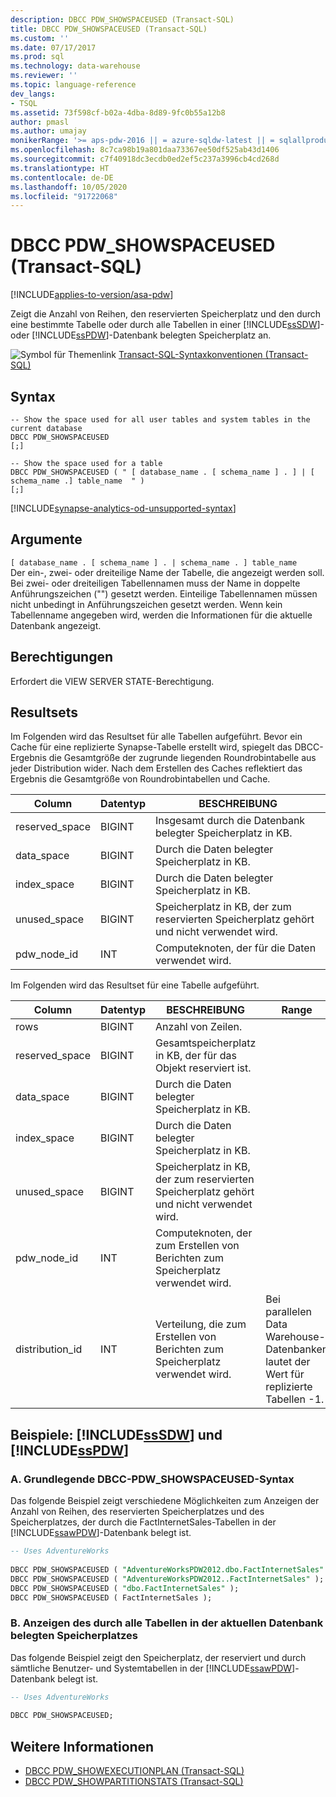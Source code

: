 ```yaml
---
description: DBCC PDW_SHOWSPACEUSED (Transact-SQL)
title: DBCC PDW_SHOWSPACEUSED (Transact-SQL)
ms.custom: ''
ms.date: 07/17/2017
ms.prod: sql
ms.technology: data-warehouse
ms.reviewer: ''
ms.topic: language-reference
dev_langs:
- TSQL
ms.assetid: 73f598cf-b02a-4dba-8d89-9fc0b55a12b8
author: pmasl
ms.author: umajay
monikerRange: '>= aps-pdw-2016 || = azure-sqldw-latest || = sqlallproducts-allversions'
ms.openlocfilehash: 8c7ca98b19a801daa73367ee50df525ab43d1406
ms.sourcegitcommit: c7f40918dc3ecdb0ed2ef5c237a3996cb4cd268d
ms.translationtype: HT
ms.contentlocale: de-DE
ms.lasthandoff: 10/05/2020
ms.locfileid: "91722068"
---
```

# <a name="dbcc-pdw_showspaceused-transact-sql"></a>DBCC PDW_SHOWSPACEUSED (Transact-SQL)

[!INCLUDE[applies-to-version/asa-pdw](../../includes/applies-to-version/asa-pdw.md)]

Zeigt die Anzahl von Reihen, den reservierten Speicherplatz und den durch eine bestimmte Tabelle oder durch alle Tabellen in einer [!INCLUDE[ssSDW](../../includes/sssdw-md.md)]- oder [!INCLUDE[ssPDW](../../includes/sspdw-md.md)]-Datenbank belegten Speicherplatz an.
  
![Symbol für Themenlink](../../database-engine/configure-windows/media/topic-link.gif "Symbol für Themenlink") [Transact-SQL-Syntaxkonventionen &#40;Transact-SQL&#41;](../../t-sql/language-elements/transact-sql-syntax-conventions-transact-sql.md)
  
## <a name="syntax"></a>Syntax
  
```syntaxsql
-- Show the space used for all user tables and system tables in the current database  
DBCC PDW_SHOWSPACEUSED  
[;]  
  
-- Show the space used for a table  
DBCC PDW_SHOWSPACEUSED ( " [ database_name . [ schema_name ] . ] | [ schema_name .] table_name  " )  
[;]  
```  

[!INCLUDE[synapse-analytics-od-unsupported-syntax](../../includes/synapse-analytics-od-unsupported-syntax.md)]

## <a name="arguments"></a>Argumente

 `[ database_name . [ schema_name ] . | schema_name . ] table_name`  
Der ein-, zwei- oder dreiteilige Name der Tabelle, die angezeigt werden soll. Bei zwei- oder dreiteiligen Tabellennamen muss der Name in doppelte Anführungszeichen ("") gesetzt werden. Einteilige Tabellennamen müssen nicht unbedingt in Anführungszeichen gesetzt werden. Wenn kein Tabellenname angegeben wird, werden die Informationen für die aktuelle Datenbank angezeigt.  
  
## <a name="permissions"></a>Berechtigungen

Erfordert die VIEW SERVER STATE-Berechtigung.
  
## <a name="result-sets"></a>Resultsets

Im Folgenden wird das Resultset für alle Tabellen aufgeführt.  Bevor ein Cache für eine replizierte Synapse-Tabelle erstellt wird, spiegelt das DBCC-Ergebnis die Gesamtgröße der zugrunde liegenden Roundrobintabelle aus jeder Distribution wider.  Nach dem Erstellen des Caches reflektiert das Ergebnis die Gesamtgröße von Roundrobintabellen und Cache.   
  
|Column|Datentyp|BESCHREIBUNG|  
|------------|---------------|-----------------|  
|reserved_space|BIGINT|Insgesamt durch die Datenbank belegter Speicherplatz in KB.|  
|data_space|BIGINT|Durch die Daten belegter Speicherplatz in KB.|  
|index_space|BIGINT|Durch die Daten belegter Speicherplatz in KB.|  
|unused_space|BIGINT|Speicherplatz in KB, der zum reservierten Speicherplatz gehört und nicht verwendet wird.|  
|pdw_node_id|INT|Computeknoten, der für die Daten verwendet wird.|  
  
Im Folgenden wird das Resultset für eine Tabelle aufgeführt.
  
|Column|Datentyp|BESCHREIBUNG|Range|  
|------------|---------------|-----------------|-----------|  
|rows|BIGINT|Anzahl von Zeilen.||  
|reserved_space|BIGINT|Gesamtspeicherplatz in KB, der für das Objekt reserviert ist.||  
|data_space|BIGINT|Durch die Daten belegter Speicherplatz in KB.||  
|index_space|BIGINT|Durch die Daten belegter Speicherplatz in KB.||  
|unused_space|BIGINT|Speicherplatz in KB, der zum reservierten Speicherplatz gehört und nicht verwendet wird.||  
|pdw_node_id|INT|Computeknoten, der zum Erstellen von Berichten zum Speicherplatz verwendet wird.||  
|distribution_id|INT|Verteilung, die zum Erstellen von Berichten zum Speicherplatz verwendet wird.|Bei parallelen Data Warehouse-Datenbanken lautet der Wert für replizierte Tabellen -1.|  
  
## <a name="examples-sssdw-and-sspdw"></a>Beispiele: [!INCLUDE[ssSDW](../../includes/sssdw-md.md)] und [!INCLUDE[ssPDW](../../includes/sspdw-md.md)]  
### <a name="a-dbcc-pdw_showspaceused-basic-syntax"></a>A. Grundlegende DBCC-PDW_SHOWSPACEUSED-Syntax  
Das folgende Beispiel zeigt verschiedene Möglichkeiten zum Anzeigen der Anzahl von Reihen, des reservierten Speicherplatzes und des Speicherplatzes, der durch die FactInternetSales-Tabellen in der [!INCLUDE[ssawPDW](../../includes/ssawpdw-md.md)]-Datenbank belegt ist.
  
```sql
-- Uses AdventureWorks  
  
DBCC PDW_SHOWSPACEUSED ( "AdventureWorksPDW2012.dbo.FactInternetSales" );  
DBCC PDW_SHOWSPACEUSED ( "AdventureWorksPDW2012..FactInternetSales" );  
DBCC PDW_SHOWSPACEUSED ( "dbo.FactInternetSales" );  
DBCC PDW_SHOWSPACEUSED ( FactInternetSales );  
```  
  
### <a name="b-show-the-disk-space-used-by-all-tables-in-the-current-database"></a>B. Anzeigen des durch alle Tabellen in der aktuellen Datenbank belegten Speicherplatzes  

 Das folgende Beispiel zeigt den Speicherplatz, der reserviert und durch sämtliche Benutzer- und Systemtabellen in der [!INCLUDE[ssawPDW](../../includes/ssawpdw-md.md)]-Datenbank belegt ist.  
  
```sql
-- Uses AdventureWorks  
  
DBCC PDW_SHOWSPACEUSED;  
```  

## <a name="see-also"></a>Weitere Informationen

- [DBCC PDW_SHOWEXECUTIONPLAN &#40;Transact-SQL&#41;](dbcc-pdw-showexecutionplan-transact-sql.md)  
- [DBCC PDW_SHOWPARTITIONSTATS &#40;Transact-SQL&#41;](dbcc-pdw-showpartitionstats-transact-sql.md)
